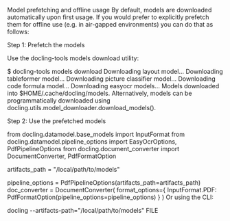 Model prefetching and offline usage
By default, models are downloaded automatically upon first usage. If you would prefer to explicitly prefetch them for offline use (e.g. in air-gapped environments) you can do that as follows:

Step 1: Prefetch the models

Use the docling-tools models download utility:


$ docling-tools models download
Downloading layout model...
Downloading tableformer model...
Downloading picture classifier model...
Downloading code formula model...
Downloading easyocr models...
Models downloaded into $HOME/.cache/docling/models.
Alternatively, models can be programmatically downloaded using docling.utils.model_downloader.download_models().

Step 2: Use the prefetched models


from docling.datamodel.base_models import InputFormat
from docling.datamodel.pipeline_options import EasyOcrOptions, PdfPipelineOptions
from docling.document_converter import DocumentConverter, PdfFormatOption

artifacts_path = "/local/path/to/models"

pipeline_options = PdfPipelineOptions(artifacts_path=artifacts_path)
doc_converter = DocumentConverter(
    format_options={
        InputFormat.PDF: PdfFormatOption(pipeline_options=pipeline_options)
    }
)
Or using the CLI:


docling --artifacts-path="/local/path/to/models" FILE

